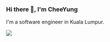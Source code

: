 ### Hi there 👋, I'm CheeYung

I'm a software engineer in Kuala Lumpur.

<img src="https://github-readme-stats.vercel.app/api/top-langs/?username=pehcy&hide=c,shell,html,css,vim,emacs,Roff&count_private=true&show_icons=true&theme=radical" />

<!--
**pehcy/pehcy** is a ✨ _special_ ✨ repository because its `README.md` (this file) appears on your GitHub profile.

Here are some ideas to get you started:

- 🔭 I’m currently working on ...
- 🌱 I’m currently learning ...
- 👯 I’m looking to collaborate on ...
- 🤔 I’m looking for help with ...
- 💬 Ask me about ...
- 📫 How to reach me: ...
- 😄 Pronouns: ...
- ⚡ Fun fact: ...
-->
